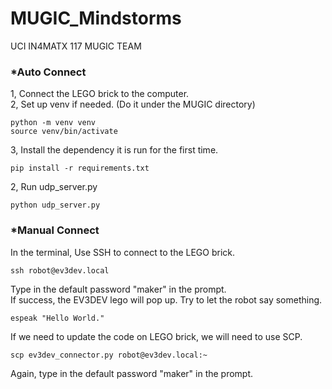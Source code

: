 # MUGIC_Mindstorms

UCI IN4MATX 117 MUGIC TEAM

### *Auto Connect

1, Connect the LEGO brick to the computer.  
2, Set up venv if needed. (Do it under the MUGIC directory)  

``
python -m venv venv
``  
``
source venv/bin/activate
``


3, Install the dependency it is run for the first time.

``
pip install -r requirements.txt
``

2, Run udp_server.py

``
python udp_server.py
``

### *Manual Connect

In the terminal, Use SSH to connect to the LEGO brick.

``
ssh robot@ev3dev.local
``

Type in the default password "maker" in the prompt.  
If success, the EV3DEV lego will pop up. Try to let the robot say something.

``
espeak "Hello World."
``

If we need to update the code on LEGO brick, we will need to use SCP.

``
scp ev3dev_connector.py robot@ev3dev.local:~
``

Again, type in the default password "maker" in the prompt.  
